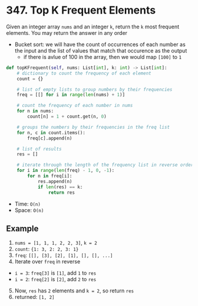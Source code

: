 # 347. Top K Frequent Elements

Given an integer array `nums` and an integer `k`, return the `k` most frequent elements. You may return the answer in any order
- Bucket sort: we will have the count of occurrences of each number as the input and the list of values that match that occurence as the output
    - if there is avlue of 100 in the array, then we would map `[100]` to `1`
```python
def topKFrequent(self, nums: List[int], k: int) -> List[int]:
    # dictionary to count the frequency of each element
    count = {}

    # list of empty lists to group numbers by their frequencies
    freq = [[] for i in range(len(nums) + 1)]

    # count the frequency of each number in nums
    for n in nums:
        count[n] = 1 + count.get(n, 0)

    # groups the numbers by their frequencies in the freq list 
    for n, c in count.items():
        freq[c].append(n)

    # list of results
    res = []

    # iterate through the length of the frequency list in reverse order
    for i in range(len(freq) - 1, 0, -1):
        for n in freq[i]:
            res.append(n)
            if len(res) == k:
                return res
```
- Time: `O(n)`
- Space: `O(n)`

## Example

1. `nums = [1, 1, 1, 2, 2, 3]`, `k = 2`
2. `count`: `{1: 3, 2: 2, 3: 1}`
3. `freq`: `[[], [3], [2], [1], [], [], ...]`
4. Iterate over `freq` in reverse
- `i = 3`: `freq[3]` is `[1]`, add `1` to `res`
- `i = 2`: `freq[2]` is `[2]`, add `2` to `res`
5. Now, `res` has `2` elements and `k = 2`, so return `res`
6. returned: `[1, 2]`